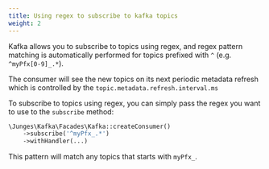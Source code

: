 ```yaml
---
title: Using regex to subscribe to kafka topics
weight: 2
---
```


Kafka allows you to subscribe to topics using regex, and regex pattern matching is automatically performed for topics prefixed with `^` (e.g. `^myPfx[0-9]_.*`).
 
The consumer will see the new topics on its next periodic metadata refresh which is controlled by the `topic.metadata.refresh.interval.ms` 

To subscribe to topics using regex, you can simply pass the regex you want to use to the `subscribe` method:

```php
\Junges\Kafka\Facades\Kafka::createConsumer()
    ->subscribe('^myPfx_.*')
    ->withHandler(...)
```

This pattern will match any topics that starts with `myPfx_`.